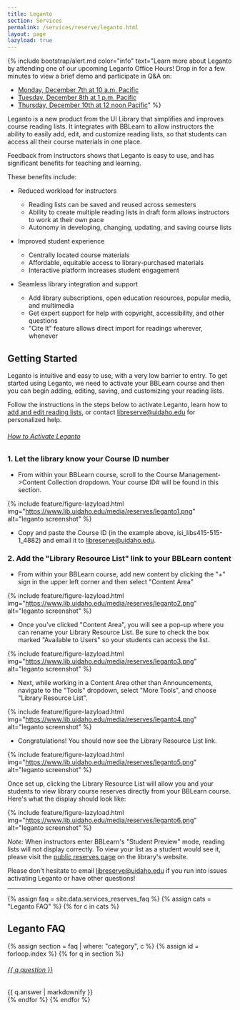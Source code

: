 ```yaml
---
title: Leganto
section: Services
permalink: /services/reserve/leganto.html
layout: page
lazyload: true
---
```


{% include bootstrap/alert.md color="info" text="Learn more about Leganto by attending one of our upcoming Leganto Office Hours! Drop in for a few minutes to view a brief demo and participate in Q&A on: 

- [Monday, December 7th at 10 a.m. Pacific](https://uidaho.zoom.us/meeting/register/tZIvcuuupzosGNbr4SCbXTAYJI_OPvwTgOg3) 
- [Tuesday, December 8th at 1 p.m. Pacific](https://uidaho.zoom.us/meeting/register/tZMuceyhrjkrHNHQuxhbxLwv20GdU6GUPzAy) 
- [Thursday, December 10th at 12 noon Pacific](https://uidaho.zoom.us/meeting/register/tZUsfuugqTkoGdA88Ad9VZqxskTBlo12FY9S)" %}

Leganto is a new product from the UI Library that simplifies and improves course reading lists. 
It integrates with BBLearn to allow instructors the ability to easily add, edit, and customize reading lists, so that students can access all their course materials in one place.  

Feedback from instructors shows that Leganto is easy to use, and has significant benefits for teaching and learning.   

These benefits include: 

- Reduced workload for instructors 
    - Reading lists can be saved and reused across semesters 
    - Ability to create multiple reading lists in draft form allows instructors to work at their own pace 
    - Autonomy in developing, changing, updating, and saving course lists 

- Improved student experience 
    - Centrally located course materials 
    - Affordable, equitable access to library-purchased materials 
    - Interactive platform increases student engagement 

- Seamless library integration and support 
    - Add library subscriptions, open education resources, popular media, and multimedia 
    - Get expert support for help with copyright, accessibility, and other questions 
    - "Cite It" feature allows direct import for readings wherever, whenever 

## Getting Started

Leganto is intuitive and easy to use, with a very low barrier to entry. 
To get started using Leganto, we need to activate your BBLearn course and then you can begin adding, editing, saving, and customizing your reading lists.  

Follow the instructions in the steps below to activate Leganto, learn how to [add and edit reading lists](https://vandalsuidaho.sharepoint.com/:p:/s/LIB/ETdlmBTdc_NKg0HCntxftoAB1PhiTOAVNqYEcL7P7ZtHiA?e=Icw4Pg&CID=2c4147c9-5993-a50b-69b8-d458d8b8324b), or contact [libreserve@uidaho.edu](mailto:libreserve@uidaho.edu) for personalized help.  

<div class="card my-3">
    <div class="card-header">
        <h6 class="card-title mb-0">
            <a data-toggle="collapse" href="#collapseHowToSteps">How to Activate Leganto <span class="fas fa-chevron-down smalltxt"></span></a>
        </h6>
    </div>
    <div id="collapseHowToSteps" class="collapse">
        <div class="card-body" markdown="1">

### 1. Let the library know your Course ID number

- From within your BBLearn course, scroll to the Course Management->Content Collection dropdown. Your course ID# will be found in this section.

{% include feature/figure-lazyload.html img="https://www.lib.uidaho.edu/media/reserves/leganto1.png" alt="leganto screenshot" %}

- Copy and paste the Course ID (in the example above, isi_libs415-515-1_4882) and email it to <a href="mailto:libreserve@uidaho.edu">libreserve@uidaho.edu</a>.

### 2. Add the "Library Resource List" link to your BBLearn content

- From within your BBLearn course, add new content by clicking the "+" sign in the upper left corner and then select "Content Area"

{% include feature/figure-lazyload.html img="https://www.lib.uidaho.edu/media/reserves/leganto2.png" alt="leganto screenshot" %}

- Once you've clicked "Content Area", you will see a pop-up where you can rename your Library Resource List. Be sure to check the box marked "Available to Users" so your students can access the list.

{% include feature/figure-lazyload.html img="https://www.lib.uidaho.edu/media/reserves/leganto3.png" alt="leganto screenshot" %}

- Next, while working in a Content Area other than Announcements, navigate to the "Tools" dropdown, select "More Tools", and choose "Library Resource List".

{% include feature/figure-lazyload.html img="https://www.lib.uidaho.edu/media/reserves/leganto4.png" alt="leganto screenshot" %}

- Congratulations! You should now see the Library Resource List link. 

{% include feature/figure-lazyload.html img="https://www.lib.uidaho.edu/media/reserves/leganto5.png" alt="leganto screenshot" %}

Once set up, clicking the Library Resource List will allow you and your students to view library course reserves directly from your BBLearn course. 
Here's what the display should look like: 

{% include feature/figure-lazyload.html img="https://www.lib.uidaho.edu/media/reserves/leganto6.png" alt="leganto screenshot" %}

*Note:* When instructors enter BBLearn's "Student Preview" mode, reading lists will not display correctly.
To view your list as a student would see it, please visit the [public reserves page](https://alliance-uidaho.alma.exlibrisgroup.com/leganto/public/01ALLIANCE_UID/searchlists) on the library's website.

</div>
</div>
</div> 

Please don't hesitate to email <a href="mailto:libreserve@uidaho.edu">libreserve@uidaho.edu</a> if you run into issues activating Leganto or have other questions!

-----------

{% assign faq = site.data.services_reserves_faq %}
{% assign cats = "Leganto FAQ" %}
{% for c in cats %}
## Leganto FAQ

{% assign section = faq | where: "category", c %}
{% assign id = forloop.index %}
{% for q in section %}
<div class="card my-3">
    <div class="card-header">
        <h6 class="card-title mb-0">
            <a data-toggle="collapse" href="#collapse{{ id }}{{ forloop.index }}">{{ q.question }} <span class="fas fa-chevron-down smalltxt"></span></a>
        </h6>
    </div>
    <div id="collapse{{ id }}{{ forloop.index }}" class="collapse">
        <div class="card-body">{{ q.answer | markdownify }}</div>
    </div>
</div> 
{% endfor %}
{% endfor %}
